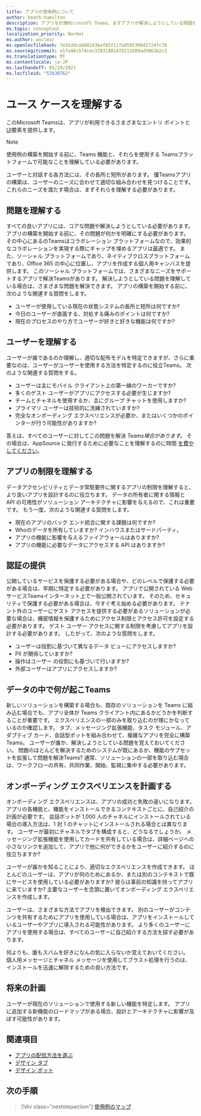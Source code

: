 ```yaml
---
title: アプリの使用例について
author: heath-hamilton
description: アプリを計画Microsoft Teams、まずアプリが解決しようとしている問題を理解する必要があります。
ms.topic: conceptual
localization_priority: Normal
ms.author: anclear
ms.openlocfilehash: 7e91ddcab88243baf83f11fad59539845724fc78
ms.sourcegitcommit: e1fe46c574cec378319814f8213209ad3063b2c3
ms.translationtype: MT
ms.contentlocale: ja-JP
ms.lasthandoff: 05/24/2021
ms.locfileid: "52630762"
---
```

# <a name="understand-your-use-cases"></a>ユース ケースを理解する

このMicrosoft Teamsは、アプリが利用できるさまざまなエントリ ポイントと[UI](../../concepts/extensibility-points.md)要素を提供します。
> [!NOTE]
> 使用例の構築を開始する前に、Teams 機能と、それらを使用する Teamsプラットフォームで可能なことを理解している必要があります。

ユーザーと対話する各方法には、その長所と短所があります。 優Teamsアプリの構築は、ユーザーのニーズに合わせて適切な組み合わせを見つけることです。 これらのニーズを満たす場合は、まずそれらを理解する必要があります。

## <a name="understand-the-problem"></a>問題を理解する

すべての良いアプリには、コアな問題や解決しようとしている必要があります。 アプリの構築を開始する前に、その問題が何かを明確にする必要があります。 その中心にあるのTeamsはコラボレーション プラットフォームなので、効果的なコラボレーションを実現する際にギャップを埋めるアプリは最適です。 また、ソーシャル プラットフォームであり、ネイティブクロスプラットフォームであり、Office 365 の中心に位置し、アプリを作成する個人用キャンバスを提供します。 このソーシャル プラットフォームでは、さまざまなニーズをサポートするアプリで解決Teamsがあります。 解決しようとしている問題を理解している場合は、さまざまな問題を解決できます。 アプリの構築を開始する前に、次のような関連する質問をします。

* ユーザーが使用している現在の状態システムの長所と短所は何ですか?
* 今日のユーザーが直面する、対処する痛みのポイントは何ですか?
* 現在のプロセスのやり方でユーザーが好きと好きな機能は何ですか?

## <a name="understand-your-user"></a>ユーザーを理解する

ユーザーが誰であるのか理解し、適切な配布モデルを特定できますが、さらに重要なのは、ユーザーがユーザーを使用する方法を特定するのに役立Teams。 次のような関連する質問をする。

* ユーザーは主にモバイル クライアント上の第一線のワーカーですか?
* 多くのゲスト ユーザーがアプリにアクセスする必要が生じますか?
* チームとチャネルを使用するか、主にグループ チャットを使用しますか?
* プライマリ ユーザーは技術的に洗練されていますか?
* 完全なオンボーディング エクスペリエンスが必要か、またはいくつかのポインターが行う可能性がありますか?

答えは、すべてのユーザーに対してこの問題を解決 *Teams場合があります。* その場合は、AppSource に発行するために必要なことを理解するのに時間 [を費やしてください](~/concepts/deploy-and-publish/appsource/prepare/submission-checklist.md)。

## <a name="understand-the-limitations-of-the-app"></a>アプリの制限を理解する

データアクセシビリティとデータ常駐要件に関するアプリの制限を理解すると、より良いアプリを設計するのに役立ちます。 データの所有者に関する情報と API の可用性がソリューション アーキテクチャに影響を与えるので、これは重要です。 もう一度、次のような関連する質問をします。

* 現在のアプリのバック エンド統合に関する課題は何ですか?
* Whoのデータを所有していますか? インハウスまたはサードパーティ。
* アプリの機能に影響を与えるファイアウォールはありますか?
* アプリの機能に必要なデータにアクセスする API はありますか? 

## <a name="provide-authentication"></a>認証の提供

公開しているサービスを保護する必要がある場合や、どのレベルで保護する必要がある場合は、早期に特定する必要があります。 アプリで公開されている Web サービスTeamsインターネット上で一般公開されています。 そのため、セキュリティで保護する必要がある場合は、今すぐ考え始める必要があります。 テナント外のユーザーにゲスト アクセスを提供する必要があるソリューションが必要な場合は、機密情報を保護するためにアクセス制限とアクセス許可を設定する必要があります。 ゲスト ユーザー アクセスに関する制限を考慮してアプリを設計する必要があります。 したがって、次のような質問をします。 

* ユーザーは役割に基づいて異なるデータ ビューにアクセスしますか?
* PII が関係していますか?
* 操作はユーザー の役割にも基づいて行いますか?
* 外部ユーザーはアプリにアクセスしますか?

## <a name="decide-what-goes-in-teams"></a>データの中で何が起こTeams

新しいソリューションを構築する場合も、既存のソリューションを Teams に組み込む場合でも、アプリ全体が Teams クライアント内にあるかどうかを判断することが重要です。 エクスペリエンスの一部のみを取り込むのが理にかなっているのか確認します。 タブ、メッセージング拡張機能、タスク モジュール、アダプティブ カード、会話型ボットを組み合わせて、複雑なアプリを完全に構築Teams。
ユーザーが誰か、解決しようとしている問題を覚えておいてください。 問題のほとんどを解決するためのシステムが既にあるか、機能のサブセットを拡張して問題を解決Teams? 通常、ソリューションの一部を取り込む場合は、ワークフローの共有、共同作業、開始、監視に集中する必要があります。

## <a name="plan-the-onboarding-experience"></a>オンボーディング エクスペリエンスを計画する

オンボーディング エクスペリエンスは、アプリの成功と失敗の違いになります。 アプリの各機能と、機能をインストールできるコンテキストごとに、自己紹介の計画が必要です。 会話ボットが 1,000 人のチャネルにインストールされている場合の導入方法は、1 対 1 のチャットにインストールされる場合とは異なります。 ユーザーが最初にチャネルでタブを構成すると、どうなるでしょうか。 メッセージング拡張機能を使用してカードを共有している場合は、詳細ページへの小さなリンクを追加して、アプリで他に何ができるかをユーザーに紹介するのに役立ちますか?

ユーザーが誰かを知ることにより、適切なエクスペリエンスを作成できます。 ほとんどのユーザーは、アプリが何のためにあるか、または別のコンテキストで既にサービスを使用している必要がありますか? 彼らは事前の知識を持ってアプリに来ていますか? 主要なユーザーを念頭に置いてオンボーディング エクスペリエンスを作成します。

ユーザーは、さまざまな方法でアプリを検出できます。 別のユーザーがコンテンツを共有するためにアプリを使用している場合は、アプリをインストールしているユーザーやアプリに導入される可能性があります。 より多くのユーザーにアプリを使用する場合は、すべてのユーザーに自己紹介する方法を探す必要があります。

何よりも、誰もスパムを好きになんの気に入らないか覚えておいてください。 個人用メッセージとチャネル メッセージを使用してブラスト処理を行うのは、インストールを迅速に解除するための良い方法です。

## <a name="plan-for-the-future"></a>将来の計画

ユーザーが現在のソリューションで使用する新しい機能を特定します。 アプリに追加する新機能のロードマップがある場合、設計とアーキテクチャに影響が及ぼす可能性があります。

## <a name="see-also"></a>関連項目

* [アプリの配信方法を選ぶ](../deploy-and-publish/apps-publish-overview.md)
* [デザイン タブ](../../tabs/design/tabs.md)
* [デザイン ボット](../../bots/design/bots.md)

## <a name="next-step"></a>次の手順

> [!div class="nextstepaction"]
> [使用例のマップ](../../concepts/design/map-use-cases.md)
